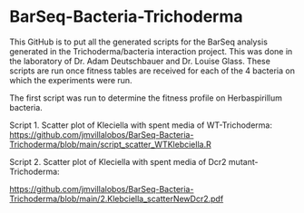# BarSeq-Bacteria-Trichoderma


This GitHub is to put all the generated scripts for the BarSeq analysis generated in the Trichoderma/bacteria interaction project. 
This was done in the laboratory of Dr. Adam Deutschbauer and Dr. Louise Glass. These scripts are run once fitness tables are received 
for each of the 4 bacteria on which the experiments were run.


The first script was run to determine the fitness profile on Herbaspirillum bacteria.

Script 1. Scatter plot of Kleciella with spent media of WT-Trichoderma: <br/>
https://github.com/jmvillalobos/BarSeq-Bacteria-Trichoderma/blob/main/script_scatter_WTKlebciella.R


Script 2. Scatter plot of Kleciella with spent media of Dcr2 mutant-Trichoderma: <br/>

https://github.com/jmvillalobos/BarSeq-Bacteria-Trichoderma/blob/main/2.Klebciella_scatterNewDcr2.pdf
